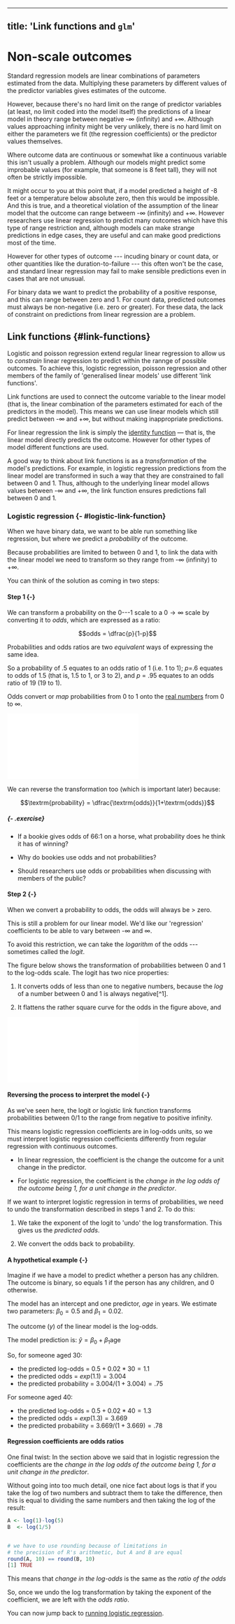 
---
title: 'Link functions and `glm`'
---



# Non-scale outcomes

Standard regression models are linear combinations of parameters estimated from
the data. Multiplying these parameters by different values of the predictor
variables gives estimates of the outcome.

However, because there's no hard limit on the range of predictor variables (at
least, no limit coded into the model itself) the predictions of a linear model
in theory range between negative -∞ (infinity) and +∞. Although values
approaching infinity might be very unlikely, there is no hard limit on either
the parameters we fit (the regression coefficients) or the predictor values
themselves.

Where outcome data are continuous or somewhat like a continuous variable this
isn't usually a problem. Although our models might predict some improbable
values (for example, that someone is 8 feet tall), they will not often be
strictly impossible.

It might occur to you at this point that, if a model predicted a height of -8
feet or a temperature below absolute zero, then this would be impossible. And
this is true, and a theoretical violation of the assumption of the linear model
that the outcome can range betweem -∞ (infinity) and +∞. However researchers use
linear regression to predict many outcomes which have this type of range
restriction and, although models can make strange predictions in edge cases,
they are useful and can make good predictions most of the time.

However for other types of outcome --- incuding binary or count data, or other
quantities like the duration-to-failure --- this often won't be the case, and
standard linear regression may fail to make sensible predictions even in cases
that are not unusual.

For binary data we want to predict the probability of a positive response, and
this can range between zero and 1. For count data, predicted outcomes must
always be non-negative (i.e. zero or greater). For these data, the lack of
constraint on predictions from linear regression are a problem.

## Link functions {#link-functions}

Logistic and poisson regression extend regular linear regression to allow us to
_constrain_ linear regression to predict within the rannge of possible outcomes.
To achieve this, logistic regression, poisson regression and other members of
the family of 'generalised linear models' use different 'link functions'.

Link functions are used to connect the outcome variable to the linear model
(that is, the linear combination of the parameters estimated for each of the
predictors in the model). This means we can use linear models which still
predict between -∞ and +∞, but without making inappropriate predictions.

For linear regression the link is simply the
[identity function](https://en.wikipedia.org/wiki/Identity_function) — that is,
the linear model directly predicts the outcome. However for other types of model
different functions are used.

A good way to think about link functions is as a _transformation_ of the model's
predictions. For example, in logistic regression predictions from the linear
model are transformed in such a way that they are constrained to fall between 0
and 1. Thus, although to the underlying linear model allows values between -∞
and +∞, the link function ensures predictions fall between 0 and 1.

### Logistic regression {- #logistic-link-function}

When we have binary data, we want to be able run something like regression, but
where we predict a _probability_ of the outcome.

Because probabilities are limited to between 0 and 1, to link the data with the
linear model we need to transform so they range from -∞ (infinity) to +∞.

You can think of the solution as coming in two steps:

#### Step 1 {-}

We can transform a probability on the 0---1 scale to a $0 \rightarrow ∞$ scale
by converting it to _odds_, which are expressed as a ratio:

$$odds = \dfrac{p}{1-p}$$

Probabilities and odds ratios are two _equivalent_ ways of expressing the same
idea.

So a probability of .5 equates to an odds ratio of 1 (i.e. 1 to 1); _p_=.6
equates to odds of 1.5 (that is, 1.5 to 1, or 3 to 2), and _p_ = .95 equates to
an odds ratio of 19 (19 to 1).

Odds convert or _map_ probabilities from 0 to 1 onto the
[real numbers](http://en.wikipedia.org/wiki/Real_number) from 0 to ∞.

![(\#fig:unnamed-chunk-3)Probabilities converted to the odds scale. As p approaches 1 Odds goes to infinity.](link-functions_files/figure-latex/unnamed-chunk-3-1.pdf) 

We can reverse the transformation too (which is important later) because:

$$\textrm{probability} = \dfrac{\textrm{odds}}{1+\textrm{odds}}$$

##### {- .exercise}

-   If a bookie gives odds of 66:1 on a horse, what probability does he think it
    has of winning?

-   Why do bookies use odds and not probabilities?

-   Should researchers use odds or probabilities when discussing with members of
    the public?

#### Step 2 {-}

When we convert a probability to odds, the odds will always be > zero.

This is still a problem for our linear model. We'd like our 'regression'
coefficients to be able to vary between -∞ and ∞.

To avoid this restriction, we can take the _logarithm_ of the odds --- sometimes
called the _logit_.

The figure below shows the transformation of probabilities between 0 and 1 to
the log-odds scale. The logit has two nice properties:

1.  It converts odds of less than one to negative numbers, because the _log_ of
    a number between 0 and 1 is always negative[^1].

2.  It flattens the rather square curve for the odds in the figure above, and

![(\#fig:unnamed-chunk-4)Probabilities converted to the logit (log-odds) scale. Notice how the slope implies that as probabilities approach 0 or 1 then the logit will get very large.](link-functions_files/figure-latex/unnamed-chunk-4-1.pdf) 

#### Reversing the process to interpret the model {-}

As we've seen here, the logit or logistic link function transforms probabilities
between 0/1 to the range from negative to positive infinity.

This means logistic regression coefficients are in log-odds units, so we must
interpret logistic regression coefficients differently from regular regression
with continuous outcomes.

-   In linear regression, the coefficient is the change the outcome for a unit
    change in the predictor.

-   For logistic regression, the coefficient is the _change in the log odds of
    the outcome being 1, for a unit change in the predictor_.

If we want to interpret logistic regression in terms of probabilities, we need
to undo the transformation described in steps 1 and 2. To do this:

1. We take the exponent of the logit to 'undo' the log transformation. This
   gives us the _predicted odds_.

2. We convert the odds back to probability.

#### A hypothetical example {-}

Imagine if we have a model to predict whether a person has any children. The
outcome is binary, so equals 1 if the person has any children, and 0 otherwise.

The model has an intercept and one predictor, $age$ in years. We estimate two
parameters: $\beta_0 = 0.5$ and $\beta_{1} = 0.02$.

The outcome ($y$) of the linear model is the log-odds.

The model prediction is: $\hat{y} = \beta_0 + \beta_1\textrm{age}$

So, for someone aged 30:

-   the predicted log-odds = $0.5 + 0.02 * 30 = 1.1$
-   the predicted odds = $exp(1.1) = 3.004$
-   the predicted probability = $3.004 / (1 + 3.004) = .75$

For someone aged 40:

-   the predicted log-odds = $0.5 + 0.02 * 40 = 1.3$
-   the predicted odds = $exp(1.3) = 3.669$
-   the predicted probability = $3.669 / (1 + 3.669) = .78$

#### Regression coefficients are odds ratios

One final twist: In the section above we said that in logistic regression the
coefficients are the _change in the log odds of the outcome being 1, for a unit
change in the predictor_.

Without going into too much detail, one nice fact about logs is that if you take
the log of two numbers and subtract them to take the difference, then this is
equal to dividing the same numbers and then taking the log of the result:


```r
A <- log(1)-log(5)
B  <- log(1/5)


# we have to use rounding because of limitations in
# the precision of R's arithmetic, but A and B are equal
round(A, 10) == round(B, 10)
[1] TRUE
```

This means that _change in the log-odds_ is the same as the _ratio of the odds_

So, once we undo the log transformation by taking the exponent of the
coefficient, we are left with the _odds ratio_.

You can now jump back to [running logistic regression](#logistic-regression).

<!--

http://www.theanalysisfactor.com/why-use-odds-ratios/ -->
